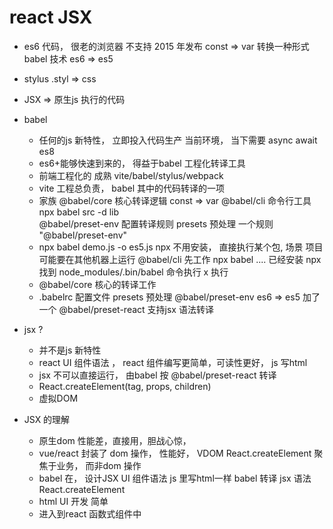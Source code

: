 # react JSX 

- es6 代码， 很老的浏览器 不支持 2015 年发布 
  const  => var 
  转换一种形式 
  babel 技术
  es6 => es5 
- stylus 
  .styl  => css 
- JSX => 原生js 执行的代码 

- babel
  - 任何的js 新特性， 立即投入代码生产 
    当前环境， 当下需要 
    async await es8 
  - es6+能够快速到来的， 得益于babel 工程化转译工具 
  - 前端工程化的 成熟 vite/babel/stylus/webpack 
  - vite 工程总负责， babel 其中的代码转译的一项
  - 家族 
    @babel/core 核心转译逻辑 const => var 
    @babel/cli 命令行工具 npx babel src -d lib  
    @babel/preset-env 配置转译规则
    presets 预处理  一个规则    "@babel/preset-env"
  - npx babel demo.js -o es5.js
    npx  不用安装， 直接执行某个包, 
    场景 项目可能要在其他机器上运行 
    @babel/cli 先工作  npx babel .... 
    已经安装 npx 找到 node_modules/.bin/babel 命令执行 
    x 执行 
  - @babel/core  核心的转译工作
  - .babelrc 配置文件
    presets 预处理  @babel/preset-env   es6 => es5 
    加了一个 @babel/preset-react   支持jsx 语法转译

- jsx ?
  - 并不是js 新特性
  - react UI 组件语法 ， react 组件编写更简单，可读性更好， 
    js 写html
  - jsx 不可以直接运行， 由babel 按 @babel/preset-react 转译
  - React.createElement(tag, props, children)
  - 虚拟DOM
  
- JSX 的理解  
  - 原生dom 性能差，直接用，胆战心惊， 
  - vue/react 封装了 dom 操作， 性能好， VDOM 
    React.createElement
    聚焦于业务， 而非dom 操作
  - babel 在， 设计JSX UI 组件语法 js 里写html一样
    babel 转译 jsx 语法 React.createElement 
  - html  UI 开发 简单
  - 进入到react 函数式组件中 



